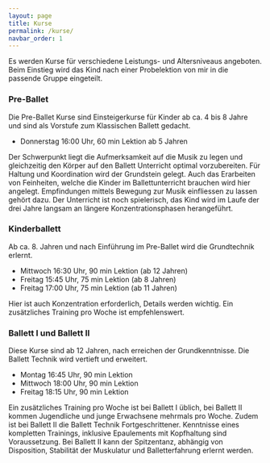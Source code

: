 ```yaml
---
layout: page
title: Kurse
permalink: /kurse/
navbar_order: 1
---
```


Es werden Kurse für verschiedene Leistungs- und Altersniveaus angeboten. Beim Einstieg wird das Kind nach einer Probelektion von mir in die passende Gruppe eingeteilt.

### Pre-Ballet

Die Pre-Ballet Kurse sind Einsteigerkurse für Kinder ab ca. 4 bis 8 Jahre und sind als Vorstufe zum Klassischen Ballett gedacht.

* Donnerstag 16:00 Uhr, 60 min Lektion ab 5 Jahren

Der Schwerpunkt liegt die Aufmerksamkeit auf die Musik zu legen und gleichzeitig den Körper auf den Ballett Unterricht optimal vorzubereiten. Für Haltung und Koordination wird der Grundstein gelegt. Auch das Erarbeiten von Feinheiten, welche die Kinder im Ballettunterricht brauchen wird hier angelegt. Empfindungen mittels Bewegung zur Musik einfliessen zu lassen gehört dazu.
Der Unterricht ist noch spielerisch, das Kind wird im Laufe der drei Jahre langsam an längere Konzentrationsphasen herangeführt.

### Kinderballett

Ab ca. 8. Jahren und nach Einführung im Pre-Ballet wird die Grundtechnik erlernt.

* Mittwoch 16:30 Uhr, 90 min Lektion (ab 12 Jahren)
* Freitag 15:45 Uhr, 75 min Lektion (ab 8 Jahren)
* Freitag 17:00 Uhr, 75 min Lektion (ab 11 Jahren)

Hier ist auch Konzentration erforderlich, Details werden wichtig. Ein zusätzliches Training pro Woche ist empfehlenswert.

### Ballett I und Ballett II

Diese Kurse sind ab 12 Jahren, nach erreichen der Grundkenntnisse.
Die Ballett Technik wird vertieft und erweitert.

* Montag 16:45 Uhr, 90 min Lektion
* Mittwoch 18:00 Uhr, 90 min Lektion
* Freitag 18:15 Uhr, 90 min Lektion

Ein zusätzliches Training pro Woche ist bei Ballett I üblich, bei Ballett II kommen Jugendliche und junge Erwachsene mehrmals pro Woche.
Zudem ist bei Ballett II die Ballett Technik Fortgeschrittener. Kenntnisse eines kompletten Trainings, inklusive Epaulements mit Kopfhaltung sind Voraussetzung.
Bei Ballett II kann der Spitzentanz, abhängig von Disposition, Stabilität der Muskulatur und Balletterfahrung erlernt werden.
